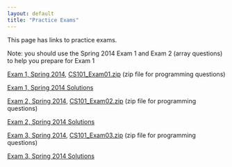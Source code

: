 ```yaml
---
layout: default
title: "Practice Exams"
---
```


This page has links to practice exams.

Note: you should use the Spring 2014 Exam 1 and Exam 2 (array questions) to help you prepare for Exam 1

[Exam 1, Spring 2014](cs101-spring2014-exam1.pdf), [CS101\_Exam01.zip](CS101_Exam1.zip) (zip file for programming questions)

[Exam 1, Spring 2014 Solutions](cs101-spring2014-exam1-solutions.pdf)

[Exam 2, Spring 2014](cs101-spring2014-exam2.pdf), [CS101\_Exam02.zip](CS101_Exam2.zip) (zip file for programming questions)

[Exam 2, Spring 2014 Solutions](cs101-spring2014-exam2-solutions.pdf)

[Exam 3, Spring 2014](cs101-spring2014-exam3.pdf), [CS101\_Exam03.zip](CS101_Exam03.zip) (zip file for programming questions)

[Exam 3, Spring 2014 Solutions](cs101-spring2014-exam3-solutions.pdf)


<!--
Note: you should use the Spring 2014 Exam 2 (function questions) and Exams 3 & 4 to help you prepare for Exam 2

[Exam 3, Spring 2014](cs101-spring2014-exam03.pdf), [CS101\_Exam03.zip](CS101_Exam03.zip) (zip file for programming questions)

[Exam 3, Spring 2014 Solutions](cs101-spring2014-exam3-solutions.pdf)

[Exam 4, Spring 2014](cs101-spring2014-exam04.pdf), [CS101\_Exam04.zip](CS101_Exam04.zip) (zip file for programming questions)
-->